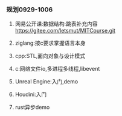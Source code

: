 ### 规划0929-1006
1. 网易公开课:数据结构:跳表补充内容
https://gitee.com/letsmut/MITCourse.git

2. ziglang:按c要求掌握语言本身

3. cpp:STL,面向对象与设计模式

4. c:网络文件io,多进程多线程,libevent

5. Unreal Engine:入门,demo

6. Houdini:入门

7. rust异步demo